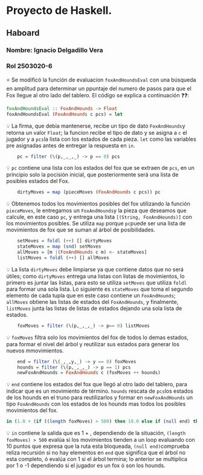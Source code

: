 # Proyecto de Haskell.

## Haboard

### Nombre: Ignacio Delgadillo Vera 
### Rol 2503020-6

:star: Se modificó la función  de evaluacion ```foxAndHoundsEval``` con una búsqueda
 en amplitud para determinar un ppuntaje del numero de pasos para que el Fox llegue
  al otro lado del tablero. El código se explica a continuación :question::question::

```haskell
foxAndHoundsEval :: FoxAndHounds -> Float
foxAndHoundsEval (FoxAndHounds c pcs) = let
```
:bulb: La firma, que debia mantenerse, recibe un tipo de dato ```FoxAndHounds```y 
retorna un valor ```Float```; la funcion recibe el tipo de dato y se asigna a ```c```
el jugador y a ```pcs```la lista con los estados de cada pieza. ```let``` como las 
variables pre asignadas antes de entregar la respuesta en ```in```.

```haskell
    pc = filter (\(p,_,_,_) -> p == 0) pcs
```
:bulb: ```pc``` contiene una lista con los estados del fox que se extraen de ```pcs```, en un principio solo la pocisión inicial, que posteriormente será una lista de posibles estados del Fox.

```haskell
    dirtyMoves = map (pieceMoves (FoxAndHounds c pcs)) pc 
``` 
:bulb: Obtenemos todos los movimientos posibles del fox utilizando la función 
```pieceMoves```, le entregamos un ```FoxAndHounds```y la pieza que deseamos que 
calcule, en este caso ```pc```, y entrega una lista ```[(String, FoxAndHounds)]```
con los movimientos posibles. Se utiliza ```map``` porque ```pc```puede ser una lista de movimientos de fox que se suman al árbol de posibilidades. 

```haskell
    setMoves = foldl (++) [] dirtyMoves
    stateMoves = map (snd) setMoves
    allMoves = [m |(FoxAndHounds c m) <- stateMoves]
    listMoves = foldl (++) [] allMoves
```
:bulb: La lista ```dirtyMoves``` debe limpiarse ya que contiene datos que no será útiles; 
como ```dirtyMoves``` entrega una listas con listas de movimientos, lo primero es juntar las listas, para esto se utiliza ```setMoves``` que utiliza ```foldl``` para formar una sola lista. 
Lo siguiente es ```stateMoves``` que toma el segundo elemento de cada tupla que en este caso contiene un ```FoxAndHounds```; ```allMoves``` obtiene las listas de estados del 
```FoxAndHounds```, y finalmente, ```listMoves``` junta las listas de listas de estados dejando
una sola lista de estados.

```haskell
    foxMoves = filter (\(p,_,_,_) -> p== 0) listMoves
```
:bulb: ```foxMoves``` filtra solo los movimientos del fox de todos lo demas estados, para formar el nivel del árbol y reutilizar sus estados para generar los nuevos mmovimientos.

```haskell
    end = filter (\(_,_,y,_) -> y == 0) foxMoves
    hounds = filter (\(p,_,_,_) -> p == 1) pcs
    newFoxAndHounds = FoxAndHounds c (foxMoves ++ hounds)
```
:bulb: ```end``` contiene los estados del fox que llegó al otro lado del tablero, para indicar
que es un movimiento de término. ```hounds``` rescata de ```pcs```los estados de los hounds en
el truno para reutilizarlos y formar en ```newFoxAndHounds``` un tipo ```FoxAndHounds``` con los estados de los hounds mas todos los posibles movimientos del fox.

```haskell
in (1.0 + (if ((length foxMoves) > 500) then 10.0 else if (null end) then (foxAndHoundsEval (newFoxAndHounds)) else 1.0))*(if c==0 then 1.0 else -1.0)
``` 
:bulb: ```in``` contiene la salida que es 1 + , dependiendo de la situación, 
```(length foxMoves) > 500``` evalúa si los movimientos tienden a un loop evaluando 
con 10 puntos que expresa que la ruta esta bloqueada, ```(null end)```comprueba reliza
 recursión si no hay elementos en ```end``` que significa que el árbol no esta completo, 
 ó evalúa con 1 si el árbol termina; lo anterior se multiplica por 1 o -1 dependiendo si 
 el jugador es un fox ó son los hounds. 


